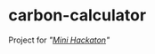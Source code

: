 # carbon-calculator
Project for *"[Mini Hackaton](https://nowaakademia.org/mini-hackathon/mini-hackathon-edycja-iii/)"*
